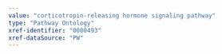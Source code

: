 ```yaml
---
value: "corticotropin-releasing hormone signaling pathway"
type: "Pathway Ontology"
xref-identifier: "0000493"
xref-dataSource: "PW"
---
```

